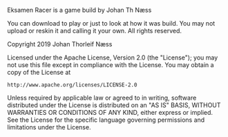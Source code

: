 Eksamen Racer is a game build by Johan Th Næss



You can download to play or just to look at how it was build. You may not upload or reskin it and calling it your own. All rights reserved. 

Copyright 2019 Johan Thorleif Næss

Licensed under the Apache License, Version 2.0 (the "License");
you may not use this file except in compliance with the License.
You may obtain a copy of the License at

    http://www.apache.org/licenses/LICENSE-2.0

Unless required by applicable law or agreed to in writing, software
distributed under the License is distributed on an "AS IS" BASIS,
WITHOUT WARRANTIES OR CONDITIONS OF ANY KIND, either express or implied.
See the License for the specific language governing permissions and
limitations under the License.

